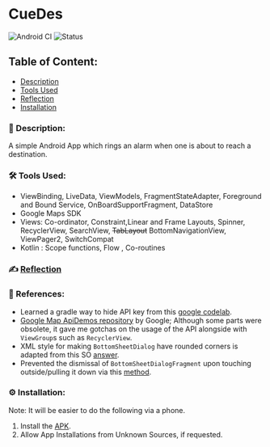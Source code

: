 # CueDes
![Android CI](https://github.com/Kalaiz/CueLoc/workflows/Android%20CI/badge.svg)
![Status](https://img.shields.io/badge/status-work--in--progress-red)

## Table of Content:
- [Description](#-description)
- [Tools Used](#%EF%B8%8F-tools-used)
- [Reflection](#%EF%B8%8F-reflection)
- [Installation](#%EF%B8%8F-installation)

### 📜 Description:
A simple Android App which rings an alarm when one is about to reach a destination.

<!-- <p align="center">
Preview of work done till now. 
 </p>
<p align="center">
<img src="/resources/app_overview.gif" width="25%" height="25%" /> 
</p>
<p align="center">
Note: I am still working on this personal project. 
 </p> -->


### 🛠️ Tools Used:
 - ViewBinding, LiveData, ViewModels, FragmentStateAdapter, Foreground and Bound Service, OnBoardSupportFragment, DataStore
 - Google Maps SDK
 - Views: Co-ordinator, Constraint,Linear and Frame Layouts, Spinner, RecyclerView, SearchView, ~~TabLayout~~ BottomNavigationView,  ViewPager2, SwitchCompat
  - Kotlin : Scope functions, Flow , Co-routines


### ✍️ [Reflection](/resources/reflection.md)



### 🔖 References:
- Learned a gradle way to hide API key from this [google codelab](https://codelabs.developers.google.com/codelabs/maps-platform-101-android#3).
- [Google Map ApiDemos repository](https://developers.google.com/maps/documentation/android-sdk/lite) by Google; Although some parts were obsolete, it gave me gotchas on the usage of the API alongside with `ViewGroup`s such as `RecyclerView`.
- XML style for making `BottomSheetDialog` have rounded corners is adapted from this SO [answer](https://stackoverflow.com/a/50619479/11200630).
- Prevented the dismissal of `BottomSheetDialogFragment` upon touching outside/pulling it down via this [method](https://stackoverflow.com/a/50734566/11200630).
### ⚙️ Installation:
Note: It will be easier to do the following via a phone. 
1) Install the [APK](project/app/build/debug/apk-debug.apk).
2) Allow App Installations from Unknown Sources, if requested.


